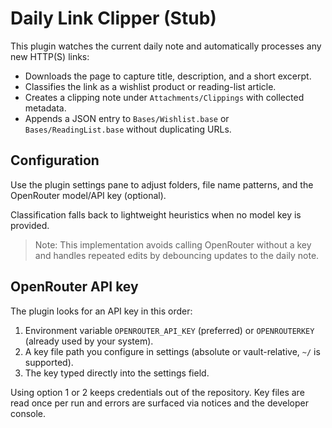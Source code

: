 # Daily Link Clipper (Stub)

This plugin watches the current daily note and automatically processes any new HTTP(S) links:

- Downloads the page to capture title, description, and a short excerpt.
- Classifies the link as a wishlist product or reading-list article.
- Creates a clipping note under `Attachments/Clippings` with collected metadata.
- Appends a JSON entry to `Bases/Wishlist.base` or `Bases/ReadingList.base` without duplicating URLs.

## Configuration

Use the plugin settings pane to adjust folders, file name patterns, and the OpenRouter model/API key (optional).

Classification falls back to lightweight heuristics when no model key is provided.

> Note: This implementation avoids calling OpenRouter without a key and handles repeated edits by debouncing updates to the daily note.

## OpenRouter API key

The plugin looks for an API key in this order:

1. Environment variable `OPENROUTER_API_KEY` (preferred) or `OPENROUTERKEY` (already used by your system).
2. A key file path you configure in settings (absolute or vault-relative, `~/` is supported).
3. The key typed directly into the settings field.

Using option 1 or 2 keeps credentials out of the repository. Key files are read once per run and errors are surfaced via notices and the developer console.

